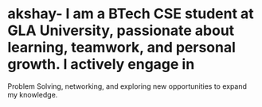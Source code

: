 # akshay- I am a BTech CSE student at GLA University, passionate about learning, teamwork, and personal growth. I actively engage in
 Problem Solving, networking, and exploring new opportunities to expand my knowledge.
